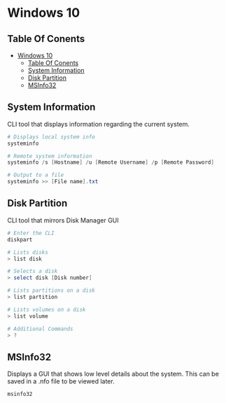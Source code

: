 # Windows 10

## Table Of Conents

- [Windows 10](#windows-10)
  - [Table Of Conents](#table-of-conents)
  - [System Information](#system-information)
  - [Disk Partition](#disk-partition)
  - [MSInfo32](#msinfo32)

## System Information

CLI tool that displays information regarding the current system.

```powershell
# Displays local system info
systeminfo

# Remote system information
systeminfo /s [Hostname] /u [Remote Username] /p [Remote Password]

# Output to a file
systeminfo >> [File name].txt
```

## Disk Partition

CLI tool that mirrors Disk Manager GUI

```powershell
# Enter the CLI
diskpart

# Lists disks
> list disk

# Selects a disk
> select disk [Disk number]

# Lists partitions on a disk
> list partition

# Lists volumes on a disk
> list volume

# Additional Commands 
> ?
```

## MSInfo32

Displays a GUI that shows low level details about the system. This can be saved in a .nfo file to be viewed later.

```powershell
msinfo32
```
